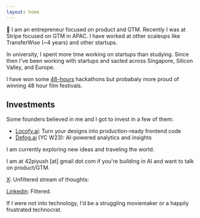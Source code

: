 ```yaml
---
layout: home
---
```


👋 I am an entrepreneur focused on product and GTM. Recently I was at Stripe focused on GTM in APAC. I have worked at other scaleups like TransferWise (~4 years) and other startups. 

In university, I spent more time working on startups than studying. Since then I've been working with startups and sacled across Singapore, Silicon Valley, and Europe.

I have won some [48-hours](https://www.facebook.com/moesingapore/posts/congratulations-to-piyush-varanjani-a-final-year-information-systems-student-at-/10155302983587004/) hackathons but probabaly more proud of winning 48 hour film festivals.

## Investments
Some founders believed in me and I got to invest in a few of them:
- [Locofy.ai](https://www.locofy.ai/): Turn your designs into production-ready frontend code
- [Defog.ai](https://defog.ai/) (YC W23): AI-powered analytics and insights

I am currently exploring new ideas and traveling the world.

I am at 42piyush [at] gmail dot com if you're building in AI and want to talk on product/GTM.

[X](https://x.com/42piyush): Unfiltered stream of thoughts: 

[Linkedin](https://www.linkedin.com/in/piyushvjani/): Filtered. 

If I were not into technology, I'd be a struggling moviemaker or a happily frustrated technocrat.

